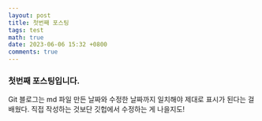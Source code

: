 ```yaml
---
layout: post
title: 첫번째 포스팅
tags: test
math: true
date: 2023-06-06 15:32 +0800
comments: true
---
```


### 첫번째 포스팅입니다.

Git 블로그는 md 파일 만든 날짜와 수정한 날짜까지 일치해야 제대로 표시가 된다는 걸 배웠다.
직접 작성하는 것보단 깃헙에서 수정하는 게 나을지도!

